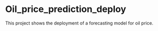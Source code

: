 # Oil_price_prediction_deploy
This project shows the deployment of a forecasting model for oil price.
